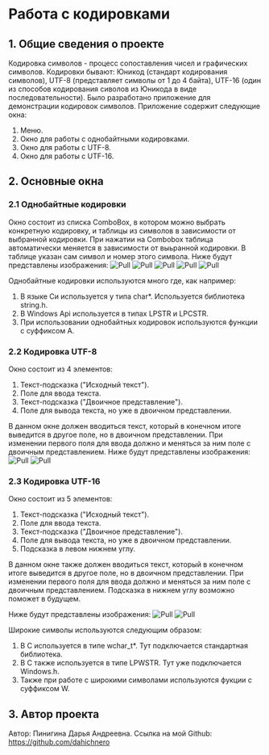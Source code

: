 # Работа с кодировками

## 1. Общие сведения о проекте

Кодировка символов - процесс сопоставления чисел и графических символов.
Кодировки бывают: Юникод (стандарт кодирования символов), UTF-8 (представляет символы от 1 до 4 байта), UTF-16 (один из способов кодирования сиволов из Юникода в виде последовательности).
Было разработано приложение для демонстрации кодировок символов.
Приложение содержит следующие окна:
1. Меню.
2. Окно для работы с однобайтными кодировками.
3. Окно для работы с UTF-8.
4. Окно для работы с UTF-16.

## 2. Основные окна

### 2.1 Однобайтные кодировки

Окно состоит из списка ComboBox, в котором можно выбрать конкретную кодировку, и таблицы из символов в зависимости от выбранной кодировки. При нажатии на Combobox таблица автоматически меняется в зависимости от выьранной кодировки. В таблице указан сам символ и номер этого символа.
Ниже будут представлены изображения:
<img src="https://github.com/dahichnero/thefirstkalculator/raw/main/wpf1.png" alt="Pull" />
<img src="https://github.com/dahichnero/thefirstkalculator/raw/main/wpf2.png" alt="Pull" />
<img src="https://github.com/dahichnero/thefirstkalculator/raw/main/wpf3.png" alt="Pull" />
<img src="https://github.com/dahichnero/thefirstkalculator/raw/main/wpf4.png" alt="Pull" />
<img src="https://github.com/dahichnero/thefirstkalculator/raw/main/wpf5.png" alt="Pull" />

Однобайтные кодировки используются много где, как например:
1. В языке Си используется у типа char*. Используется библиотека string.h.
2. В Windows Api используется в типах LPSTR и LPCSTR.
3. При использовании однобайтных кодировок используются функции с суффиксом A.

### 2.2 Кодировка UTF-8

Окно состоит из 4 элементов:
1. Текст-подсказка ("Исходный текст").
2. Поле для ввода текста.
3. Текст-подсказка ("Двоичное представление").
4. Поле для вывода текста, но уже в двоичном представлении.

В данном окне должен вводиться текст, который в конечном итоге выведится в другое поле, но в двоичном представлении. При изменении первого поля для ввода должно и меняться за ним поле с двоичным представлением.
Ниже будут представлены изображения:
<img src="https://github.com/dahichnero/thefirstkalculator/raw/main/wpf6.png" alt="Pull" />
<img src="https://github.com/dahichnero/thefirstkalculator/raw/main/wpf7.png" alt="Pull" />

### 2.3 Кодировка UTF-16

Окно состоит из 5 элементов:
1. Текст-подсказка ("Исходный текст").
2. Поле для ввода текста.
3. Текст-подсказка ("Двоичное представление").
4. Поле для вывода текста, но уже в двоичном представлении.
5. Подсказка в левом нижнем углу.

В данном окне также должен вводиться текст, который в конечном итоге выведится в другое поле, но в двоичном представлении. При изменении первого поля для ввода должно и меняться за ним поле с двоичным представлением. Подсказка в нижнем углу возможно поможет в будущем.

Ниже будут представлены изображения:
<img src="https://github.com/dahichnero/thefirstkalculator/raw/main/wpf8.png" alt="Pull" />
<img src="https://github.com/dahichnero/thefirstkalculator/raw/main/wpf9.png" alt="Pull" />

Широкие символы используются следующим образом:
1. В C используется в типе wchar_t*. Тут подключается стандартная библиотека.
2. В C также используется в типе LPWSTR. Тут уже подключается Windows.h.
3. Также при работе с широкими символами используются фукции с суффиксом W.

## 3. Автор проекта

Автор: Пинигина Дарья Андреевна.
Ссылка на мой Github: https://github.com/dahichnero
